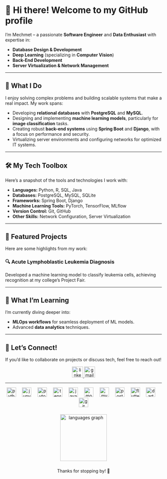 # 👋 Hi there! Welcome to my GitHub profile  

I’m Mechmet – a passionate **Software Engineer** and **Data Enthusiast** with expertise in:  
- **Database Design & Development**  
- **Deep Learning** (specializing in **Computer Vision**)  
- **Back-End Development**  
- **Server Virtualization & Network Management**  

---

## 🚀 What I Do  
I enjoy solving complex problems and building scalable systems that make a real impact. My work spans:  
- Developing **relational databases** with **PostgreSQL** and **MySQL**.  
- Designing and implementing **machine learning models**, particularly for **image classification** tasks.  
- Creating robust **back-end systems** using **Spring Boot** and **Django**, with a focus on performance and security.  
- Virtualizing server environments and configuring networks for optimized IT systems.  

---

## 🛠️ My Tech Toolbox  
Here’s a snapshot of the tools and technologies I work with:  
- **Languages:** Python, R, SQL, Java  
- **Databases:** PostgreSQL, MySQL, SQLite  
- **Frameworks:** Spring Boot, Django  
- **Machine Learning Tools:** PyTorch, TensorFlow, MLflow  
- **Version Control:** Git, GitHub  
- **Other Skills:** Network Configuration, Server Virtualization  

---

## 📌 Featured Projects  
Here are some highlights from my work:  
### 🔍 Acute Lymphoblastic Leukemia Diagnosis  
Developed a machine learning model to classify leukemia cells, achieving recognition at my college’s Project Fair.  


---

## 🌱 What I’m Learning  
I’m currently diving deeper into:  
- **MLOps workflows** for seamless deployment of ML models.  
- Advanced **data analytics** techniques.  

---

## 💬 Let’s Connect!  
If you’d like to collaborate on projects or discuss tech, feel free to reach out!  
<div align="center">
  <a href="https://www.linkedin.com/in/chotzoglou/" target="_blank">
    <img src="https://img.shields.io/static/v1?message=LinkedIn&logo=linkedin&label=&color=0077B5&logoColor=white&labelColor=&style=for-the-badge" height="35" alt="linkedin logo"/>
  </a>
  <a href="mailto:mehmethocoglu+github@gmail.com" target="_blank">
    <img src="https://img.shields.io/static/v1?message=Gmail&logo=gmail&label=&color=D14836&logoColor=white&labelColor=&style=for-the-badge" height="35" alt="gmail logo"/>
  </a>
</div>

---  

<div align="center">
  <img src="https://cdn.jsdelivr.net/gh/devicons/devicon/icons/python/python-original.svg" height="30" alt="python logo"  />
  <img width="12" />
  <img src="https://cdn.jsdelivr.net/gh/devicons/devicon/icons/jupyter/jupyter-original.svg" height="30" alt="jupyter logo"  />
  <img width="12" />
  <img src="https://cdn.jsdelivr.net/gh/devicons/devicon/icons/pytorch/pytorch-original.svg" height="30" alt="pytorch logo"  />
  <img width="12" />
  <img src="https://cdn.jsdelivr.net/gh/devicons/devicon/icons/tensorflow/tensorflow-original.svg" height="30" alt="tensorflow logo"  />
  <img width="12" />
  <img src="https://cdn.jsdelivr.net/gh/devicons/devicon/icons/java/java-original.svg" height="30" alt="java logo"  />
  <img width="12" />
  <img src="https://cdn.jsdelivr.net/gh/devicons/devicon/icons/mongodb/mongodb-original.svg" height="30" alt="mongodb logo"  />
  <img width="12" />
  <img src="https://cdn.jsdelivr.net/gh/devicons/devicon/icons/mysql/mysql-original.svg" height="30" alt="mysql logo"  />
  <img width="12" />
  <img src="https://cdn.jsdelivr.net/gh/devicons/devicon/icons/postgresql/postgresql-original.svg" height="30" alt="postgresql logo"  />
  <img width="12" />
  <img src="https://cdn.jsdelivr.net/gh/devicons/devicon/icons/flutter/flutter-original.svg" height="30" alt="flutter logo"  />
  <img width="12" />
  <img src="https://cdn.jsdelivr.net/gh/devicons/devicon/icons/dart/dart-original.svg" height="30" alt="dart logo"  />
  <img width="12" />
  <img src="https://cdn.jsdelivr.net/gh/devicons/devicon/icons/git/git-original.svg" height="30" alt="git logo"  />
</div>

###

<div align="center">
  <img src="https://github-readme-stats.vercel.app/api/top-langs?username=P-MCC&locale=en&hide_title=false&layout=compact&card_width=320&langs_count=5&theme=dracula&hide_border=false" height="150" alt="languages graph"  />
</div>

###

<p align="center"> Thanks for stopping by! 🚀 </p>
